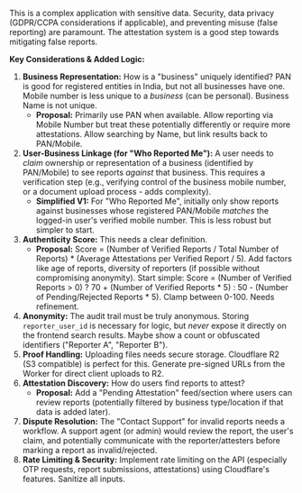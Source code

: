 
This is a complex application with sensitive data. Security, data privacy (GDPR/CCPA considerations if applicable), and preventing misuse (false reporting) are paramount. The attestation system is a good step towards mitigating false reports.

**Key Considerations & Added Logic:**

1.  **Business Representation:** How is a "business" uniquely identified? PAN is good for registered entities in India, but not all businesses have one. Mobile number is less unique to a *business* (can be personal). Business Name is not unique.
    *   **Proposal:** Primarily use PAN when available. Allow reporting via Mobile Number but treat these potentially differently or require more attestations. Allow searching by Name, but link results back to PAN/Mobile.
2.  **User-Business Linkage (for "Who Reported Me"):** A user needs to *claim* ownership or representation of a business (identified by PAN/Mobile) to see reports *against* that business. This requires a verification step (e.g., verifying control of the business mobile number, or a document upload process - adds complexity).
    *   **Simplified V1:** For "Who Reported Me", initially only show reports against businesses whose registered PAN/Mobile *matches* the logged-in user's verified mobile number. This is less robust but simpler to start.
3.  **Authenticity Score:** This needs a clear definition.
    *   **Proposal:** Score = (Number of Verified Reports / Total Number of Reports) * (Average Attestations per Verified Report / 5). Add factors like age of reports, diversity of reporters (if possible without compromising anonymity). Start simple: Score = (Number of Verified Reports > 0) ? 70 + (Number of Verified Reports * 5) : 50 - (Number of Pending/Rejected Reports * 5). Clamp between 0-100. Needs refinement.
4.  **Anonymity:** The audit trail must be truly anonymous. Storing `reporter_user_id` is necessary for logic, but *never* expose it directly on the frontend search results. Maybe show a count or obfuscated identifiers ("Reporter A", "Reporter B").
5.  **Proof Handling:** Uploading files needs secure storage. Cloudflare R2 (S3 compatible) is perfect for this. Generate pre-signed URLs from the Worker for direct client uploads to R2.
6.  **Attestation Discovery:** How do users find reports to attest?
    *   **Proposal:** Add a "Pending Attestation" feed/section where users can review reports (potentially filtered by business type/location if that data is added later).
7.  **Dispute Resolution:** The "Contact Support" for invalid reports needs a workflow. A support agent (or admin) would review the report, the user's claim, and potentially communicate with the reporter/attesters before marking a report as invalid/rejected.
8.  **Rate Limiting & Security:** Implement rate limiting on the API (especially OTP requests, report submissions, attestations) using Cloudflare's features. Sanitize all inputs.
